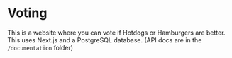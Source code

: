 # Voting

This is a website where you can vote if Hotdogs or Hamburgers are better. This uses Next.js and a PostgreSQL database. (API docs are in the `/documentation` folder)
